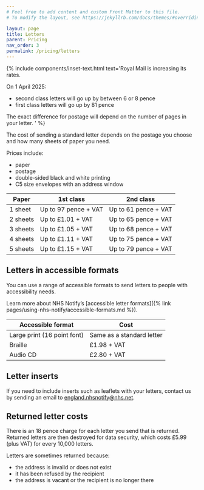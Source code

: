 ```yaml
---
# Feel free to add content and custom Front Matter to this file.
# To modify the layout, see https://jekyllrb.com/docs/themes/#overriding-theme-defaults

layout: page
title: Letters
parent: Pricing
nav_order: 3
permalink: /pricing/letters
---
```


{% include components/inset-text.html
text='Royal Mail is increasing its rates.

On 1 April 2025:

- second class letters will go up by between 6 or 8 pence
- first class letters will go up by 81 pence

The exact difference for postage will depend on the number of pages in your letter.
'
%}

The cost of sending a standard letter depends on the postage you choose and how many sheets of paper you need.

Prices include:

- paper
- postage
- double-sided black and white printing
- C5 size envelopes with an address window

| Paper    | 1st class            | 2nd class            |
| -------- | -------------------- | -------------------- |
| 1 sheet  | Up to 97 pence + VAT | Up to 61 pence + VAT |
| 2 sheets | Up to £1.01 + VAT    | Up to 65 pence + VAT |
| 3 sheets | Up to £1.05 + VAT    | Up to 68 pence + VAT |
| 4 sheets | Up to £1.11 + VAT    | Up to 75 pence + VAT |
| 5 sheets | Up to £1.15 + VAT    | Up to 79 pence + VAT |

## Letters in accessible formats

You can use a range of accessible formats to send letters to people with accessibility needs.

Learn more about NHS Notify’s [accessible letter formats]({% link pages/using-nhs-notify/accessible-formats.md %}).

| Accessible format           | Cost                      |
| --------------------------- | ------------------------- |
| Large print (16 point font) | Same as a standard letter |
| Braille                     | £1.98 + VAT               |
| Audio CD                    | £2.80 + VAT               |

## Letter inserts

If you need to include inserts such as leaflets with your letters, contact us by sending an email to <england.nhsnotify@nhs.net>.

## Returned letter costs

There is an 18 pence charge for each letter you send that is returned. Returned letters are then destroyed for data security, which costs £5.99 (plus VAT) for every 10,000 letters.

Letters are sometimes returned because:

- the address is invalid or does not exist
- it has been refused by the recipient
- the address is vacant or the recipient is no longer there
